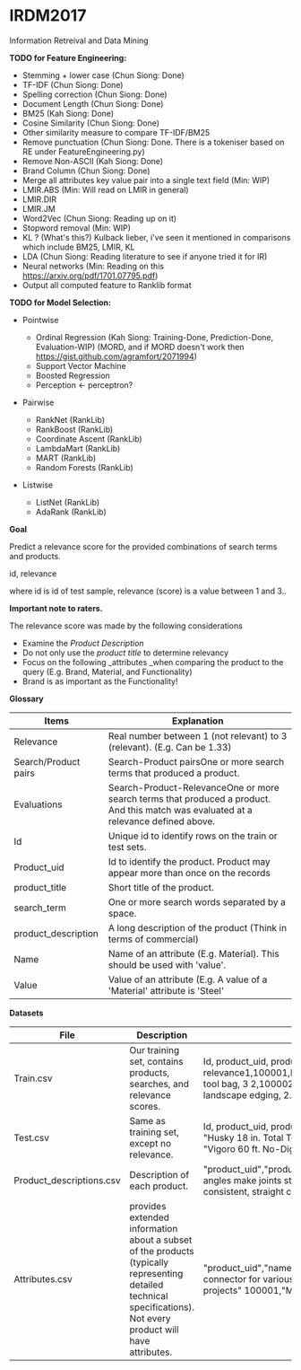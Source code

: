 # IRDM2017
Information Retreival and Data Mining

**TODO for Feature Engineering:**
+ Stemming + lower case (Chun Siong: Done)
+ TF-IDF (Chun Siong: Done)
+ Spelling correction (Chun Siong: Done)
+ Document Length (Chun Siong: Done)
+ BM25 (Kah Siong: Done)
+ Cosine Similarity (Chun Siong: Done)
+ Other similarity measure to compare TF-IDF/BM25
+ Remove punctuation (Chun Siong: Done. There is a tokeniser based on RE under FeatureEngineering.py)
+ Remove Non-ASCII (Kah Siong: Done)
+ Brand Column (Chun Siong: Done)
+ Merge all attributes key value pair into a single text field (Min: WIP)
+ LMIR.ABS (Min: Will read on LMIR in general)
+ LMIR.DIR
+ LMIR.JM
+ Word2Vec (Chun Siong: Reading up on it)
+ Stopword removal (Min: WIP)
+ KL ? (What's this?) Kulback lieber, i've seen it mentioned in comparisons which include BM25, LMIR, KL
+ LDA (Chun Siong: Reading literature to see if anyone tried it for IR)
+ Neural networks (Min: Reading on this https://arxiv.org/pdf/1701.07795.pdf)
+ Output all computed feature to Ranklib format

**TODO for Model Selection:**
+ Pointwise
    + Ordinal Regression (Kah Siong: Training-Done, Prediction-Done, Evaluation-WIP) (MORD, and if MORD doesn't work then https://gist.github.com/agramfort/2071994)
    + Support Vector Machine 
    + Boosted Regression
    + Perception <- perceptron? 

+ Pairwise
    + RankNet (RankLib)
    + RankBoost (RankLib)
    + Coordinate Ascent (RankLib)
    + LambdaMart (RankLib)
    + MART (RankLib)
    + Random Forests (RankLib)

+ Listwise
    + ListNet (RankLib)
    + AdaRank (RankLib)

**Goal**

Predict a relevance score for the provided combinations of search terms and products.

id, relevance

where id is id of test sample, relevance (score) is a value between 1 and 3..

**Important note to raters.**

The relevance score was made by the following considerations

- Examine the _Product Description_
- Do not only use the _product title_ to determine relevancy
- Focus on the following _attributes _when comparing the product to the query (E.g. Brand, Material, and Functionality)
- Brand is as important as the Functionality!

**Glossary**

| Items | Explanation |
| --- | --- |
| Relevance | Real number between 1 (not relevant) to 3 (relevant). (E.g. Can be 1.33) |
| Search/Product pairs | Search-Product pairsOne or more search terms that produced a product. |
| Evaluations | Search-Product-RelevanceOne or more search terms that produced a product. And this match was evaluated at a relevance defined above. |
| Id | Unique id to identify rows on the train or test sets. |
| Product\_uid | Id to identify the product. Product may appear more than once on the records |
| product\_title | Short title of the product. |
| search\_term | One or more search words separated by a space. |
| product\_description | A long description of the product (Think in terms of commercial) |
| Name | Name of an attribute (E.g. Material). This should be used with &#39;value&#39;. |
| Value | Value of an attribute (E.g. A value of a &#39;Material&#39; attribute is &#39;Steel&#39; |



**Datasets**

| File | Description | Sample |
| --- | --- | --- |
| Train.csv | Our training set, contains products, searches, and relevance scores. | Id, product\_uid, product\_title, search\_term, relevance1,100001,Husky 18 in. Total Tech Bag , husky tool bag, 3 2,100002, Vigoro 60 ft. No-Dig Edging, landscape edging, 2.67 |
| Test.csv | Same as training set, except no relevance. | Id, product\_uid, product\_title, search\_term1,100001, &quot;Husky 18 in. Total Tech Bag , husky tool bag&quot; 2,100002, &quot;Vigoro 60 ft. No-Dig Edging&quot;, &quot;landscape edging&quot; |
| Product\_descriptions.csv | Description of each product. | &quot;product\_uid&quot;,&quot;product\_description&quot;100001,&quot;Not only do angles make joints stronger, they also provide more consistent, straight corners. …. SD screws&quot; |
| Attributes.csv | provides extended information about a subset of the products (typically representing detailed technical specifications). Not every product will have attributes.  | &quot;product\_uid&quot;,&quot;name&quot;,&quot;value&quot;100001,&quot;Bullet01&quot;,&quot;Versatile connector for various 90° connections and home repair projects&quot; 100001,&quot;Material&quot;,&quot;Galvanized Steel&quot; |
